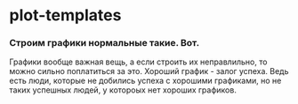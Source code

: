 # plot-templates
### Строим графики нормальные такие. Вот.
Графики вообще важная вещь, а если строить их неправлильно, то можно сильно поплатиться за это. Хороший график - залог успеха. Ведь есть люди, которые не добились успеха с хорошими графиками, но не таких успешных людей, у котороых нет хороших графиков.
